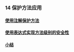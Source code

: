 ### 14 保护方法应用
>
#### [使用注解保护方法](https://github.com/lu666666/notebooks/blob/master/java/spring/sping_in_action/14/01.md)
>
#### [使用表达式实现方法级别的安全性](https://github.com/lu666666/notebooks/blob/master/java/spring/sping_in_action/14/02.md)
>
#### [小结](https://github.com/lu666666/notebooks/blob/master/java/spring/sping_in_action/14/03.md)
